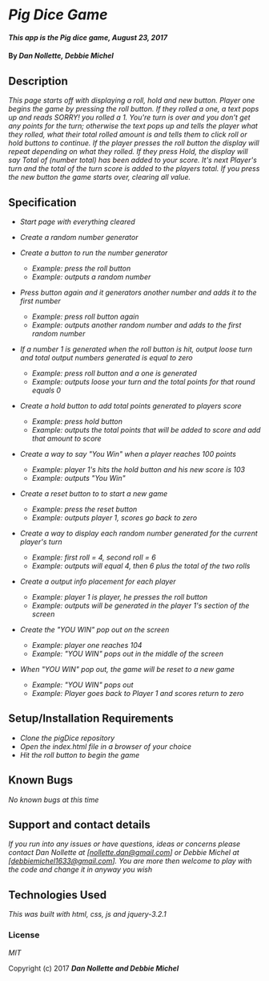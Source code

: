 # _Pig Dice Game_

#### _This app is the Pig dice game, August 23, 2017_

#### By _**Dan Nollette, Debbie Michel**_

## Description

_This page starts off with displaying a roll, hold and new button.  Player one begins the game by pressing the roll button. If they rolled a one, a text pops up and reads SORRY! you rolled a 1.  You're turn is over and you don't get any points for the turn; otherwise the text pops up and tells the player what they rolled, what their total rolled amount is and tells them to click roll or hold buttons to continue. If the player presses the roll button the display will repeat depending on what they rolled.  If they press Hold, the display will say Total of (number total) has been added to your score. It's next Player's turn and the total of the turn score is added to the players total.  If you press the new button the game starts over, clearing all value._

## Specification
  * _Start page with everything cleared_
  * _Create a random number generator_
  * _Create a button to run the number generator_
    * _Example: press the roll button_
    * _Example: outputs a random number_
  * _Press button again and it generators another number and adds it to the first number_
    * _Example: press roll button again_
    * _Example: outputs another random number and adds to the first random number_
  * _If a number 1 is generated when the roll button is hit, output loose turn and total output numbers generated is equal to zero_
    * _Example: press roll button and a one is generated_
    * _Example: outputs loose your turn and the total points for that round equals 0_
  * _Create a hold button to add total points generated to players score_
    * _Example: press hold button_
    * _Example: outputs the total points that will be added to score and add that amount to score_
  * _Create a way to say "You Win" when a player reaches 100 points_
    * _Example: player 1's hits the hold button and his new score is 103_
    * _Example: outputs "You Win"_
  * _Create a reset button to to start a new game_
    * _Example: press the reset button_
    * _Example: outputs player 1, scores go back to zero_

  * _Create a way to display each random number generated for the current player's turn_
    * _Example: first roll = 4, second roll = 6_
    * _Example: outputs will equal 4, then 6 plus the total of the two rolls_
  * _Create a output info placement for each player_
    * _Example: player 1 is player, he presses the roll button_
    * _Example: outputs will be generated in the player 1's section of the screen_
  * _Create the "YOU WIN" pop out on the screen_
    * _Example: player one reaches 104_
    * _Example: "YOU WIN" pops out in the middle of the screen_
  * _When "YOU WIN" pop out, the game will be reset to a new game_
    * _Example: "YOU WIN" pops out_
    * _Example: Player goes back to Player 1 and scores return to zero_





## Setup/Installation Requirements

* _Clone the pigDice repository_
* _Open the index.html file in a browser of your choice_
* _Hit the roll button to begin the game_

## Known Bugs

_No known bugs at this time_

## Support and contact details

_If you run into any issues or have questions, ideas or concerns please contact Dan Nollette at [nollette.dan@gmail.com] or Debbie Michel at [debbiemichel1633@gmail.com].  You are more then welcome to play with the code and change it in anyway you wish_

## Technologies Used

_This was built with html, css, js and jquery-3.2.1_

### License

*MIT*

Copyright (c) 2017 **_Dan Nollette and Debbie Michel_**

